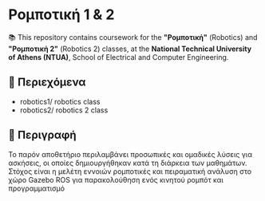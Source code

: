 # Ρομποτική 1 & 2

📚 This repository contains coursework for the **"Ρομποτική"** (Robotics) and **"Ρομποτική 2"** (Robotics 2) classes, at the **National Technical University of Athens (NTUA)**, School of Electrical and Computer Engineering.

## 📁 Περιεχόμενα

- robotics1/ robotics class
- robotics2/ robotics 2 class

## 🧠 Περιγραφή

Το παρόν αποθετήριο περιλαμβάνει προσωπικές και ομαδικές λύσεις για ασκήσεις, οι οποίες δημιουργήθηκαν κατά τη διάρκεια των μαθημάτων. Στόχος είναι η μελέτη εννοιών ρομποτικές και πειραματική ανάλυση στο χώρο Gazebo ROS για παρακολούθηση ενός κινητού ρομπότ και προγραμματισμό
